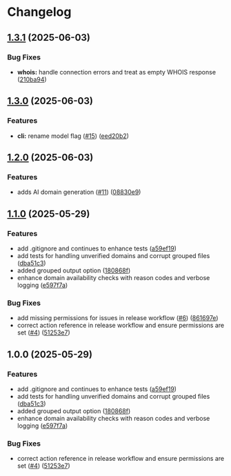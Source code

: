 # Changelog

## [1.3.1](https://github.com/sustanza/talia/compare/v1.3.0...v1.3.1) (2025-06-03)


### Bug Fixes

* **whois:** handle connection errors and treat as empty WHOIS response ([210ba94](https://github.com/sustanza/talia/commit/210ba94cca76ae26a91e437d312ce0cf102f5b5e))

## [1.3.0](https://github.com/sustanza/talia/compare/v1.2.0...v1.3.0) (2025-06-03)


### Features

* **cli:** rename model flag ([#15](https://github.com/sustanza/talia/issues/15)) ([eed20b2](https://github.com/sustanza/talia/commit/eed20b2e041f4469741db6c7cd536ff30509745c))

## [1.2.0](https://github.com/sustanza/talia/compare/v1.1.0...v1.2.0) (2025-06-03)


### Features

* adds AI domain generation ([#11](https://github.com/sustanza/talia/issues/11)) ([08830e9](https://github.com/sustanza/talia/commit/08830e9291d8d8f070b9077e3a21773c1cb48928))

## [1.1.0](https://github.com/sustanza/talia/compare/v1.0.0...v1.1.0) (2025-05-29)


### Features

* add .gitignore and continues to enhance tests ([a59ef19](https://github.com/sustanza/talia/commit/a59ef199d554360e434dde5daf9136435721877f))
* add tests for handling unverified domains and corrupt grouped files ([dba51c3](https://github.com/sustanza/talia/commit/dba51c3347f4dfb8017b4af57d0d78a19fb370c9))
* added grouped output option ([180868f](https://github.com/sustanza/talia/commit/180868f2a2cddba20e17eaa2e3b438fcf3c635e9))
* enhance domain availability checks with reason codes and verbose logging ([e597f7a](https://github.com/sustanza/talia/commit/e597f7aff198165a14e2752a8b10fb90a2e921a1))


### Bug Fixes

* add missing permissions for issues in release workflow ([#6](https://github.com/sustanza/talia/issues/6)) ([861697e](https://github.com/sustanza/talia/commit/861697ed2278f44178f87810113ce4e0cbd2064f))
* correct action reference in release workflow and ensure permissions are set ([#4](https://github.com/sustanza/talia/issues/4)) ([51253e7](https://github.com/sustanza/talia/commit/51253e752c79455d40aaf8d1bb7f411badf528ac))

## 1.0.0 (2025-05-29)


### Features

* add .gitignore and continues to enhance tests ([a59ef19](https://github.com/sustanza/talia/commit/a59ef199d554360e434dde5daf9136435721877f))
* add tests for handling unverified domains and corrupt grouped files ([dba51c3](https://github.com/sustanza/talia/commit/dba51c3347f4dfb8017b4af57d0d78a19fb370c9))
* added grouped output option ([180868f](https://github.com/sustanza/talia/commit/180868f2a2cddba20e17eaa2e3b438fcf3c635e9))
* enhance domain availability checks with reason codes and verbose logging ([e597f7a](https://github.com/sustanza/talia/commit/e597f7aff198165a14e2752a8b10fb90a2e921a1))


### Bug Fixes

* correct action reference in release workflow and ensure permissions are set ([#4](https://github.com/sustanza/talia/issues/4)) ([51253e7](https://github.com/sustanza/talia/commit/51253e752c79455d40aaf8d1bb7f411badf528ac))

